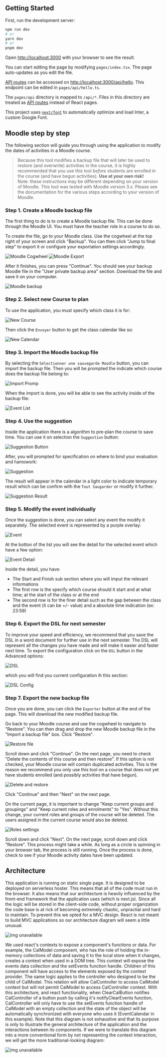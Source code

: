 

## Getting Started


First, run the development server:

```bash
npm run dev
# or
yarn dev
# or
pnpm dev
```

Open [http://localhost:3000](http://localhost:3000) with your browser to see the result.

You can start editing the page by modifying `pages/index.tsx`. The page auto-updates as you edit the file.

[API routes](https://nextjs.org/docs/api-routes/introduction) can be accessed on [http://localhost:3000/api/hello](http://localhost:3000/api/hello). This endpoint can be edited in `pages/api/hello.ts`.

The `pages/api` directory is mapped to `/api/*`. Files in this directory are treated as [API routes](https://nextjs.org/docs/api-routes/introduction) instead of React pages.

This project uses [`next/font`](https://nextjs.org/docs/basic-features/font-optimization) to automatically optimize and load Inter, a custom Google Font.

## Moodle step by step

The following section will guide you through using the application to modify the dates of activities in a Moodle course.

> Because this tool modifies a backup file that will later be used to restore (and overwrite) activities in the course, it is highly recommended that you use this tool *before* students are enrolled in the course (and have begun activities).
> **Use at your own risk!**  
> Note: these instructions may be different depending on your version of Moodle.
> This tool was tested with Moodle version 3.x.
> Please see the documentation for the various steps according to your version of Moodle.

### Step 1. Create a Moodle backup file

The first thing to do is to create a Moodle backup file.
This can be done through the Moodle UI.
You must have the teacher role in a course to do so.

To create the file, go to your Moodle class.
Use the cogwheel at the top right of your screen and click "Backup".
You can then click "Jump to final step" to export it or configure your exportation settings accordingly. 

![Moodle Cogwheel](images/cogwheel_moodle.png)
![Moodle Export](images/export_moodle.png)

After it finishes, you can press "Continue".
You should see your backup Moodle file in the "User private backup area" section.
Download the file and save it on your computer.

![Moodle backup](images/backup_file_moodle.png)

### Step 2. Select new Course to plan

To use the application, you must specify which class it is for:

![New Course](images/newcourse.PNG)

Then click the `Envoyer` button to get the class calendar like so:

![New Calendar](images/newcalendar.PNG)

### Step 3. Import the Moodle backup file

By selecting the `Sélectionner une sauvegarde Moodle` button, you can import the backup file.
Then you will be prompted the indicate which course does the backup file belong to:

![Import Promp](images/importpromp.PNG)

When the import is done, you will be able to see the activity inside of the backup file:

![Event List](images/eventlist.PNG)

### Step 4. Use the suggestion

Inside the application there is a algorithm to pre-plan the course to save time.
You can use it on selection the `Suggestion` button:

![Suggestion Button](images/suggestionbtn.PNG)

After, you will prompted for specification on where to bind your evaluation and hamowork:

![Suggestion](images/suggestion.PNG)

The result will appear in the calendar in a light color to indicate temporary result which can be confirm with the `Tout Saugarder` or modify it further.

![Suggestion Result](images/suggestionresult.PNG)

### Step 5. Modify the event individually

Once the suggestion is done, you can select any event the modify it separately. The selected event is represented by a purple overlay:

![Event](images/event.PNG)

At the botton of the list you will see the detail for the selected event which have a few option:

![Event Detail](images/eventdetail.PNG)

Inside the detail, you have:
- The Start and Finish sub section where you will imput the relevant informations
- The first row is the specify which course should it start and at what time; at the start of the class or at the end
- The second row is for the finer detail such as the gap between the class and the event (it can be +/- value) and a absolute time indication (ex: 23:59)

### Step 6. Export the DSL for next semester

To improve your speed and efficiency, we recommend that you save the DSL in a word document for further use in the next semester.
The DSL will represent all the changes you have made and will make it easier and faster next time.
To export the configuration click on the `DSL` button in the Advanced options:

![DSL](images/dsl.PNG)

which you will find you current configuration ih this section:

![DSL Config](images/dslconfig.PNG)

### Step 7. Export the new backup file 

Once you are done, you can click the `Exporter` button at the end of the page. 
This will download the new modified backup file.

Go back to your Moodle course and use the cogwheel to navigate to "Restore".
You can then drag and drop the new Moodle backup file in the "Import a backup file" box.
Click "Restore".

![Restore file](images/restore_moodle_file.png)

Scroll down and click "Continue".
On the next page, you need to check "Delete the contents of this course and then restore".
If this option is not checked, your Moodle course will contain duplicated activities.
This is the reason we recommend you only use this tool on a course that does not yet have students enrolled (and possibly activities that have begun).

![Delete and restore](images/delete_and_restore.png)

Click "Continue" and then "Next" on the next page.

On the current page, it is important to change "Keep current groups and groupings" and "Keep current roles and enrolments" to "Yes".
Without this change, your current roles and groups of the course will be deleted.
The users assigned in the current course would also be deleted.

![Roles settings](images/moodle_roles.png)

Scroll down and click "Next".
On the next page, scroll down and click "Restore".
This process might take a while.
As long as a circle is spinning in your browser tab, the process is still running.
Once the process is done, check to see if your Moodle activity dates have been updated.

## Architecture
This application is running on static single page. It is designed to be deployed on serverless hoster. This means that all of the code must run in the browser. It also means that our architecture is heavily influenced by the front-end framework that the application uses (which is next.js). Since all the logic will be stored in the client-side code, without proper organization the code base is at rick of becoming extremely chaotic, unpractial and hard to maintain. To prevent this we opted for a MVC design. React is not meant to build MVC applications so our architecture diagram will seem a little unusual.

![img unavailable](/docs/architecture/component_mvc.svg "General architecture diagram") 

We used react's contexts to expose a component's functions or data. For example, the CalModel component, who has the role of holding the in-memory collections of data and saving it to the local store when it changes, creates a context when used in a DOM tree. This context will expose the events data collection and the setEvents function handle. Children of this component will have access to the elements exposed by the context provider. The same logic applies to the controller who designed to be the child of CalModel. This relation will allow CalController to access CalModel context but will not permit CalModel to access CalController context. With this architecture, and react functionality, when ClearCalButton notifies CalController of a button push by calling it's notifyClearEvents function, CalController will only have to use the setEvents function handle of CalModel with an empty collection and the state of the object will be automatically synchronized with everyone who uses it (EventCalendar in this example). Note that this diagram is not exhaustive and that its purpose is only to illustrate the general architecture of the application and the interactions between its components. If we were to translate this diagram into a more conventional form by not representing the context interaction, we will get the more traditional-looking diagram: 

![img unavailable](/docs/architecture/translated_mvc.svg "General architecture diagram")
